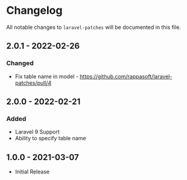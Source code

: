 # Changelog

All notable changes to `laravel-patches` will be documented in this file.

## 2.0.1 - 2022-02-26

### Changed

- Fix table name in model - https://github.com/rappasoft/laravel-patches/pull/4

## 2.0.0 - 2022-02-21

### Added

- Laravel 9 Support
- Ability to specify table name

## 1.0.0 - 2021-03-07

- Initial Release
